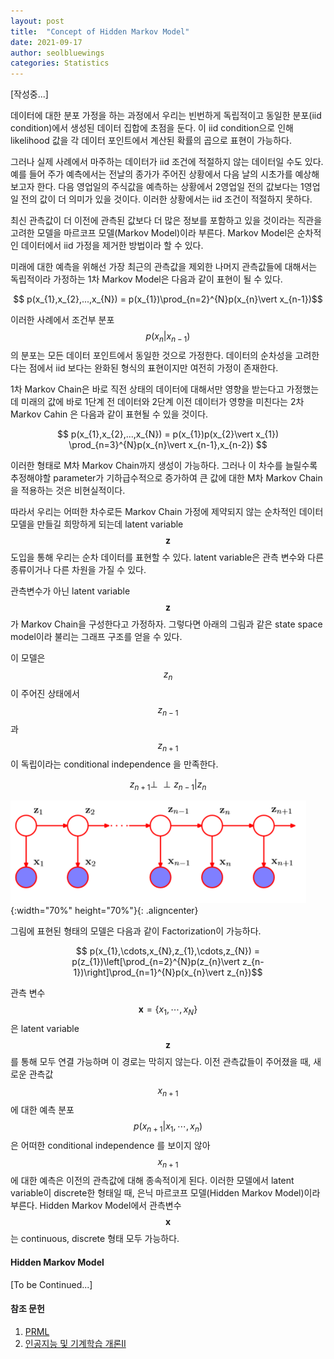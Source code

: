 ```yaml
---
layout: post
title:  "Concept of Hidden Markov Model"
date: 2021-09-17
author: seolbluewings
categories: Statistics
---
```


[작성중...]

데이터에 대한 분포 가정을 하는 과정에서 우리는 빈번하게 독립적이고 동일한 분포(iid condition)에서 생성된 데이터 집합에 초점을 둔다. 이 iid condition으로 인해 likelihood 값을 각 데이터 포인트에서 계산된 확률의 곱으로 표현이 가능하다.

그러나 실제 사례에서 마주하는 데이터가 iid 조건에 적절하지 않는 데이터일 수도 있다. 예를 들어 주가 예측에서는 전날의 종가가 주어진 상황에서 다음 날의 시초가를 예상해보고자 한다. 다음 영업일의 주식값을 예측하는 상황에서 2영업일 전의 값보다는 1영업일 전의 값이 더 의미가 있을 것이다. 이러한 상황에서는 iid 조건이 적절하지 못하다.

최신 관측값이 더 이전에 관측된 값보다 더 많은 정보를 포함하고 있을 것이라는 직관을 고려한 모델을 마르코프 모델(Markov Model)이라 부른다. Markov Model은 순차적인 데이터에서 iid 가정을 제거한 방법이라 할 수 있다.

미래에 대한 예측을 위해선 가장 최근의 관측값을 제외한 나머지 관측값들에 대해서는 독립적이라 가정하는 1차 Markov Model은 다음과 같이 표현이 될 수 있다.

$$ p(x_{1},x_{2},...,x_{N}) = p(x_{1})\prod_{n=2}^{N}p(x_{n}\vert x_{n-1})$$

이러한 사례에서 조건부 분포 $$ p(x_{n}\vert x_{n-1}) $$ 의 분포는 모든 데이터 포인트에서 동일한 것으로 가정한다. 데이터의 순차성을 고려한다는 점에서 iid 보다는 완화된 형식의 표현이지만 여전히 가정이 존재한다.

1차 Markov Chain은 바로 직전 상태의 데이터에 대해서만 영향을 받는다고 가정했는데 미래의 값에 바로 1단계 전 데이터와 2단계 이전 데이터가 영향을 미친다는 2차 Markov Cahin 은 다음과 같이 표현될 수 있을 것이다.

$$ p(x_{1},x_{2},...,x_{N}) = p(x_{1})p(x_{2}\vert x_{1})  \prod_{n=3}^{N}p(x_{n}\vert x_{n-1},x_{n-2}) $$

이러한 형태로 M차 Markov Chain까지 생성이 가능하다. 그러나 이 차수를 늘릴수록 추정해야할 parameter가 기하급수적으로 증가하여 큰 값에 대한 M차 Markov Chain을 적용하는 것은 비현실적이다.

따라서 우리는 어떠한 차수로든 Markov Chain 가정에 제약되지 않는 순차적인 데이터 모델을 만들길 희망하게 되는데 latent variable $$\mathbf{z}$$ 도입을 통해 우리는 순차 데이터를 표현할 수 있다. latent variable은 관측 변수와 다른 종류이거나 다른 차원을 가질 수 있다.

관측변수가 아닌 latent variable $$\mathbf{z}$$가 Markov Chain을 구성한다고 가정하자. 그렇다면 아래의 그림과 같은 state space model이라 불리는 그래프 구조를 얻을 수 있다.

이 모델은 $$z_{n}$$이 주어진 상태에서 $$z_{n-1}$$과 $$z_{n+1}$$이 독립이라는 conditional independence 을 만족한다.

$$ z_{n+1} \perp\!\!\!\perp z_{n-1} \vert  z_{n} $$

![HMM](https://github.com/seolbluewings/seolbluewings.github.io/blob/master/assets/HMM1.PNG?raw=true){:width="70%" height="70%"}{: .aligncenter}

그림에 표현된 형태의 모델은 다음과 같이 Factorization이 가능하다.

$$ p(x_{1},\cdots,x_{N},z_{1},\cdots,z_{N}) = p(z_{1})\left[\prod_{n=2}^{N}p(z_{n}\vert z_{n-1})\right]\prod_{n=1}^{N}p(x_{n}\vert z_{n})$$

관측 변수 $$\mathbf{x} = \{x_{1},\cdots,x_{N}\}$$ 은 latent variable $$\mathbf{z}$$를 통해 모두 연결 가능하며 이 경로는 막히지 않는다. 이전 관측값들이 주어졌을 때, 새로운 관측값 $$x_{n+1}$$ 에 대한 예측 분포 $$p(x_{n+1}\vert x_{1},\cdots,x_{n})$$ 은 어떠한 conditional independence 를 보이지 않아 $$x_{n+1}$$ 에 대한 예측은 이전의 관측값에 대해 종속적이게 된다. 이러한 모델에서 latent variable이 discrete한 형태일 때, 은닉 마르코프 모델(Hidden Markov Model)이라 부른다. Hidden Markov Model에서 관측변수 $$\mathbf{x}$$는 continuous, discrete 형태 모두 가능하다.

#### Hidden Markov Model

[To be Continued...]



#### 참조 문헌
1. [PRML](https://www.microsoft.com/en-us/research/uploads/prod/2006/01/Bishop-Pattern-Recognition-and-Machine-Learning-2006.pdf)
2. [인공지능 및 기계학습 개론II](https://www.edwith.org/machinelearning2__17/lecture/10868?isDesc=false)

